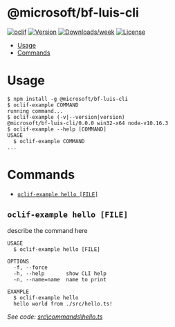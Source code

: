 @microsoft/bf-luis-cli
======================



[![oclif](https://img.shields.io/badge/cli-oclif-brightgreen.svg)](https://oclif.io)
[![Version](https://img.shields.io/npm/v/@microsoft/bf-luis-cli.svg)](https://npmjs.org/package/@microsoft/bf-luis-cli)
[![Downloads/week](https://img.shields.io/npm/dw/@microsoft/bf-luis-cli.svg)](https://npmjs.org/package/@microsoft/bf-luis-cli)
[![License](https://img.shields.io/npm/l/@microsoft/bf-luis-cli.svg)](https://github.com/packages/bf-luis-cli/blob/master/package.json)

<!-- toc -->
* [Usage](#usage)
* [Commands](#commands)
<!-- tocstop -->
# Usage
<!-- usage -->
```sh-session
$ npm install -g @microsoft/bf-luis-cli
$ oclif-example COMMAND
running command...
$ oclif-example (-v|--version|version)
@microsoft/bf-luis-cli/0.0.0 win32-x64 node-v10.16.3
$ oclif-example --help [COMMAND]
USAGE
  $ oclif-example COMMAND
...
```
<!-- usagestop -->
# Commands
<!-- commands -->
* [`oclif-example hello [FILE]`](#oclif-example-hello-file)

## `oclif-example hello [FILE]`

describe the command here

```
USAGE
  $ oclif-example hello [FILE]

OPTIONS
  -f, --force
  -h, --help       show CLI help
  -n, --name=name  name to print

EXAMPLE
  $ oclif-example hello
  hello world from ./src/hello.ts!
```

_See code: [src\commands\hello.ts](https://github.com/packages/bf-luis-cli/blob/v0.0.0/src\commands\hello.ts)_
<!-- commandsstop -->
